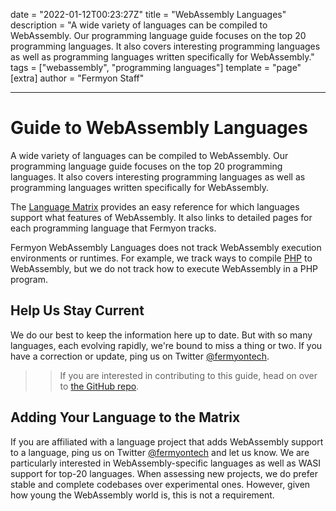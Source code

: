 date = "2022-01-12T00:23:27Z"
title = "WebAssembly Languages"
description = "A wide variety of languages can be compiled to WebAssembly. Our programming language guide focuses on the top 20 programming languages. It also covers interesting programming languages as well as programming languages written specifically for WebAssembly."
tags = ["webassembly", "programming languages"]
template = "page"
[extra]
author = "Fermyon Staff"

---

# Guide to WebAssembly Languages

A wide variety of languages can be compiled to WebAssembly. Our programming language guide focuses on the top 20 programming languages. It also covers interesting programming languages as well as programming languages written specifically for WebAssembly.

The [Language Matrix](/wasm-languages/webassembly-language-support) provides an easy reference for which languages support what features of WebAssembly. It also links to detailed pages for each programming language that Fermyon tracks.

Fermyon WebAssembly Languages does not track WebAssembly execution environments or runtimes. For example, we track ways to compile [PHP](/wasm-languages/php) to WebAssembly, but we do not track how to execute WebAssembly in a PHP program.

## Help Us Stay Current

We do our best to keep the information here up to date. But with so many languages, each evolving rapidly, we're bound to miss a thing or two. If you have a correction or update, ping us on Twitter [@fermyontech](https://twitter.com/fermyontech).

>> If you are interested in contributing to this guide, head on over to [the GitHub repo](https://github.com/fermyon/wasm-languages).

## Adding Your Language to the Matrix

If you are affiliated with a language project that adds WebAssembly support to a language, ping us on Twitter [@fermyontech](https://twitter.com/fermyontech) and let us know. We are particularly interested in WebAssembly-specific languages as well as WASI support for top-20 languages. When assessing new projects, we do prefer stable and complete codebases over experimental ones. However, given how young the WebAssembly world is, this is not a requirement.